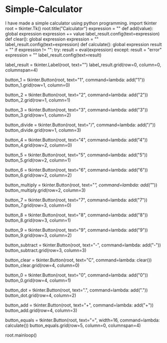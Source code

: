 # Simple-Calculator
I have made a simple calculator using python programming.
import tkinter
root = tkinter.Tk()
root.title("Calculator")
expression = ""
def add(value):
    global expression
    expression += value
    label_result.config(text=expression)
def clear():
    global expression
    expression = ""
    label_result.config(text=expression)
def calculate():
    global expression
    result = ""
    if expression != "":
        try:
            result = eval(expression)
        except:
            result = "error"
            expression = ""
    label_result.config(text=result)

label_result = tkinter.Label(root, text="")
label_result.grid(row=0, column=0, columnspan=4)

button_1 = tkinter.Button(root, text="1", command=lambda: add("1"))
button_1.grid(row=1, column=0)

button_2 = tkinter.Button(root, text="2", command=lambda: add("2"))
button_2.grid(row=1, column=1)

button_3 = tkinter.Button(root, text="3", command=lambda: add("3"))
button_3.grid(row=1, column=2)

button_divide = tkinter.Button(root, text="/", command=lambda: add("/"))
button_divide.grid(row=1, column=3)

button_4 = tkinter.Button(root, text="4", command=lambda: add("4"))
button_4.grid(row=2, column=0)

button_5 = tkinter.Button(root, text="5", command=lambda: add("5"))
button_5.grid(row=2, column=1)

button_6 = tkinter.Button(root, text="6", command=lambda: add("6"))
button_6.grid(row=2, column=2)

button_multiply = tkinter.Button(root, text="*", command=lambda: add("*"))
button_multiply.grid(row=2, column=3)

button_7 = tkinter.Button(root, text="7", command=lambda: add("7"))
button_7.grid(row=3, column=0)

button_8 = tkinter.Button(root, text="8", command=lambda: add("8"))
button_8.grid(row=3, column=1)

button_9 = tkinter.Button(root, text="9", command=lambda: add("9"))
button_9.grid(row=3, column=2)

button_subtract = tkinter.Button(root, text="-", command=lambda: add("-"))
button_subtract.grid(row=3, column=3)

button_clear = tkinter.Button(root, text="C", command=lambda: clear())
button_clear.grid(row=4, column=0)

button_0 = tkinter.Button(root, text="0", command=lambda: add("0"))
button_0.grid(row=4, column=1)

button_dot = tkinter.Button(root, text=".", command=lambda: add("."))
button_dot.grid(row=4, column=2)

button_add = tkinter.Button(root, text="+", command=lambda: add("+"))
button_add.grid(row=4, column=3)

button_equals = tkinter.Button(root, text="=", width=16, command=lambda: calculate())
button_equals.grid(row=5, column=0, columnspan=4)

root.mainloop()
